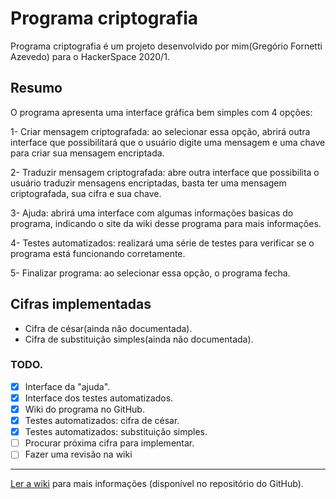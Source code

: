 # Programa criptografia
  Programa criptografia é um projeto desenvolvido por mim(Gregório Fornetti Azevedo) para o HackerSpace 2020/1.
  ## Resumo
  O programa apresenta uma interface gráfica bem simples com 4 opções:
  
  1- Criar mensagem criptografada: ao selecionar essa opção, abrirá outra interface que possibilitará que o usuário digite uma mensagem e uma chave para criar sua mensagem encriptada.
  
  2- Traduzir mensagem criptografada: abre outra interface que possibilita o usuário traduzir mensagens encriptadas, basta ter uma mensagem criptografada, sua cifra e sua chave.
  
  3- Ajuda: abrirá uma interface com algumas informações basicas do programa, indicando o site da wiki desse programa para mais informações.
  
  4- Testes automatizados: realizará uma série de testes para verificar se o programa está funcionando corretamente.
  
  5- Finalizar programa: ao selecionar essa opção, o programa fecha.
  ## Cifras implementadas
  * Cifra de césar(ainda não documentada).
  * Cifra de substituição simples(ainda não documentada).
  ### TODO.
  - [x] Interface da "ajuda".
  - [x] Interface dos testes automatizados.
  - [x] Wiki do programa no GitHub.
  - [x] Testes automatizados: cifra de césar.
  - [x] Testes automatizados: substituição simples.
  - [ ] Procurar próxima cifra para implementar.
  - [ ] Fazer uma revisão na wiki
  ***
  [Ler a wiki](https://github.com/GregorioFornetti/Programa-criptografia/wiki) para mais informações (disponível no repositório do GitHub).
  
